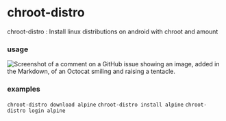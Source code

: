 # chroot-distro
chroot-distro : 
  Install linux distributions on android    with chroot and amount

### usage
![Screenshot of a comment on a GitHub issue showing an image, added in the Markdown, of an Octocat smiling and raising a tentacle.](https://github.com/YasserNull/chroot-distro/blob/main/screenshot/help.png)
### examples
`chroot-distro download alpine`
`chroot-distro install alpine`
`chroot-distro login alpine`
